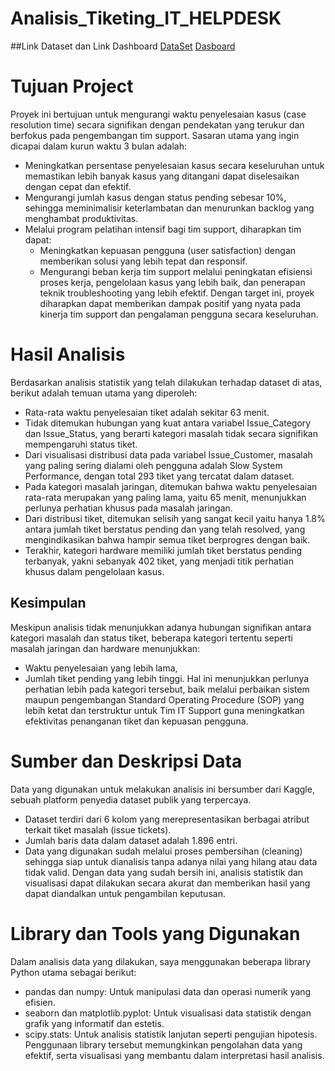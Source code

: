 # Analisis_Tiketing_IT_HELPDESK
##Link Dataset dan Link Dashboard
[DataSet](https://www.kaggle.com/datasets/steve1215rogg/tech-support-conversations-dataset?resource=download)
[Dasboard](https://public.tableau.com/views/DasboardAnalisisVisualisasiStatisticTiketITSupport/DashboardAnalisysVisual?:language=en-US&publish=yes&:sid=&:redirect=auth&:display_count=n&:origin=viz_share_link)

# Tujuan Project
Proyek ini bertujuan untuk mengurangi waktu penyelesaian kasus (case resolution time) secara signifikan dengan pendekatan yang terukur dan berfokus pada pengembangan tim support. Sasaran utama yang ingin dicapai dalam kurun waktu 3 bulan adalah:
* Meningkatkan persentase penyelesaian kasus secara keseluruhan untuk memastikan lebih banyak kasus yang ditangani dapat diselesaikan dengan cepat dan efektif.
* Mengurangi jumlah kasus dengan status pending sebesar 10%, sehingga meminimalisir keterlambatan dan menurunkan backlog yang menghambat produktivitas.
* Melalui program pelatihan intensif bagi tim support, diharapkan tim dapat:
  * Meningkatkan kepuasan pengguna (user satisfaction) dengan memberikan solusi yang lebih tepat dan responsif.
  * Mengurangi beban kerja tim support melalui peningkatan efisiensi proses kerja, pengelolaan kasus yang lebih baik, dan penerapan teknik troubleshooting yang lebih      efektif.
Dengan target ini, proyek diharapkan dapat memberikan dampak positif yang nyata pada kinerja tim support dan pengalaman pengguna secara keseluruhan.

# Hasil Analisis
Berdasarkan analisis statistik yang telah dilakukan terhadap dataset di atas, berikut adalah temuan utama yang diperoleh:
* Rata-rata waktu penyelesaian tiket adalah sekitar 63 menit.
* Tidak ditemukan hubungan yang kuat antara variabel Issue_Category dan Issue_Status, yang berarti kategori masalah tidak secara signifikan mempengaruhi status tiket.
* Dari visualisasi distribusi data pada variabel Issue_Customer, masalah yang paling sering dialami oleh pengguna adalah Slow System Performance, dengan total 293 tiket yang tercatat dalam dataset.
* Pada kategori masalah jaringan, ditemukan bahwa waktu penyelesaian rata-rata merupakan yang paling lama, yaitu 65 menit, menunjukkan perlunya perhatian khusus pada masalah jaringan.
* Dari distribusi tiket, ditemukan selisih yang sangat kecil yaitu hanya 1.8% antara jumlah tiket berstatus pending dan yang telah resolved, yang mengindikasikan bahwa hampir semua tiket berprogres dengan baik.
* Terakhir, kategori hardware memiliki jumlah tiket berstatus pending terbanyak, yakni sebanyak 402 tiket, yang menjadi titik perhatian khusus dalam pengelolaan kasus.
## Kesimpulan
Meskipun analisis tidak menunjukkan adanya hubungan signifikan antara kategori masalah dan status tiket, beberapa kategori tertentu seperti masalah jaringan dan hardware menunjukkan:
* Waktu penyelesaian yang lebih lama,
* Jumlah tiket pending yang lebih tinggi.
Hal ini menunjukkan perlunya perhatian lebih pada kategori tersebut, baik melalui perbaikan sistem maupun pengembangan Standard Operating Procedure (SOP) yang lebih ketat dan terstruktur untuk Tim IT Support guna meningkatkan efektivitas penanganan tiket dan kepuasan pengguna.

# Sumber dan Deskripsi Data
Data yang digunakan untuk melakukan analisis ini bersumber dari Kaggle, sebuah platform penyedia dataset publik yang terpercaya.
* Dataset terdiri dari 6 kolom yang merepresentasikan berbagai atribut terkait tiket masalah (issue tickets).
* Jumlah baris data dalam dataset adalah 1.896 entri.
* Data yang digunakan sudah melalui proses pembersihan (cleaning) sehingga siap untuk dianalisis tanpa adanya nilai yang hilang atau data tidak valid.
Dengan data yang sudah bersih ini, analisis statistik dan visualisasi dapat dilakukan secara akurat dan memberikan hasil yang dapat diandalkan untuk pengambilan keputusan.

# Library dan Tools yang Digunakan
Dalam analisis data yang dilakukan, saya menggunakan beberapa library Python utama sebagai berikut:
* pandas dan numpy: Untuk manipulasi data dan operasi numerik yang efisien.
* seaborn dan matplotlib.pyplot: Untuk visualisasi data statistik dengan grafik yang informatif dan estetis.
* scipy.stats: Untuk analisis statistik lanjutan seperti pengujian hipotesis.
Penggunaan library tersebut memungkinkan pengolahan data yang efektif, serta visualisasi yang membantu dalam interpretasi hasil analisis. 
